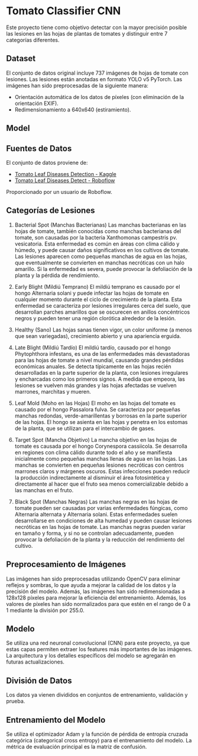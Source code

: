 # Tomato Classifier CNN

Este proyecto tiene como objetivo detectar con la mayor precisión posible las lesiones en las hojas de plantas de tomates y distinguir entre 7 categorías diferentes.

## Dataset

El conjunto de datos original incluye 737 imágenes de hojas de tomate con lesiones. Las lesiones están anotadas en formato YOLO v5 PyTorch. Las imágenes han sido preprocesadas de la siguiente manera:

- Orientación automática de los datos de píxeles (con eliminación de la orientación EXIF).
- Redimensionamiento a 640x640 (estiramiento).

## Model



## Fuentes de Datos

El conjunto de datos proviene de:

- [Tomato Leaf Diseases Detection - Kaggle](https://www.kaggle.com/datasets/farukalam/tomato-leaf-diseases-detection-computer-vision)
- [Tomato Leaf Diseases Detect - Roboflow](https://universe.roboflow.com/sylhet-agricultural-university/tomato-leaf-diseases-detect)

Proporcionado por un usuario de Roboflow.

## Categorías de Lesiones
1. Bacterial Spot (Manchas Bacterianas)
Las manchas bacterianas en las hojas de tomate, también conocidas como manchas bacterianas del tomate, son causadas por la bacteria Xanthomonas campestris pv. vesicatoria. Esta enfermedad es común en áreas con clima cálido y húmedo, y puede causar daños significativos en los cultivos de tomate. Las lesiones aparecen como pequeñas manchas de agua en las hojas, que eventualmente se convierten en manchas necróticas con un halo amarillo. Si la enfermedad es severa, puede provocar la defoliación de la planta y la pérdida de rendimiento.

2. Early Blight (Mildiú Temprano)
El mildiú temprano es causado por el hongo Alternaria solani y puede infectar las hojas de tomate en cualquier momento durante el ciclo de crecimiento de la planta. Esta enfermedad se caracteriza por lesiones irregulares cerca del suelo, que desarrollan parches amarillos que se oscurecen en anillos concéntricos negros y pueden tener una región clorótica alrededor de la lesión.

3. Healthy (Sano)
Las hojas sanas tienen vigor, un color uniforme (a menos que sean variegadas), crecimiento abierto y una apariencia erguida.

4. Late Blight (Mildiú Tardío)
El mildiú tardío, causado por el hongo Phytophthora infestans, es una de las enfermedades más devastadoras para las hojas de tomate a nivel mundial, causando grandes pérdidas económicas anuales. Se detecta típicamente en las hojas recién desarrolladas en la parte superior de la planta, con lesiones irregulares y encharcadas como los primeros signos. A medida que empeora, las lesiones se vuelven más grandes y las hojas afectadas se vuelven marrones, marchitas y mueren.

5. Leaf Mold (Moho en las Hojas)
El moho en las hojas del tomate es causado por el hongo Passalora fulva. Se caracteriza por pequeñas manchas redondas, verde-amarillentas y borrosas en la parte superior de las hojas. El hongo se asienta en las hojas y penetra en los estomas de la planta, que se utilizan para el intercambio de gases.

6. Target Spot (Mancha Objetivo)
La mancha objetivo en las hojas de tomate es causada por el hongo Corynespora cassiicola. Se desarrolla en regiones con clima cálido durante todo el año y se manifiesta inicialmente como pequeñas manchas llenas de agua en las hojas. Las manchas se convierten en pequeñas lesiones necróticas con centros marrones claros y márgenes oscuros. Estas infecciones pueden reducir la producción indirectamente al disminuir el área fotosintética y directamente al hacer que el fruto sea menos comercializable debido a las manchas en el fruto.

7. Black Spot (Manchas Negras)
Las manchas negras en las hojas de tomate pueden ser causadas por varias enfermedades fúngicas, como Alternaria alternata y Alternaria solani. Estas enfermedades suelen desarrollarse en condiciones de alta humedad y pueden causar lesiones necróticas en las hojas de tomate. Las manchas negras pueden variar en tamaño y forma, y si no se controlan adecuadamente, pueden provocar la defoliación de la planta y la reducción del rendimiento del cultivo.

## Preprocesamiento de Imágenes

Las imágenes han sido preprocesadas utilizando OpenCV para eliminar reflejos y sombras, lo que ayuda a mejorar la calidad de los datos y la precisión del modelo. Además, las imágenes han sido redimensionadas a 128x128 píxeles para mejorar la eficiencia del entrenamiento. Además, los valores de píxeles han sido normalizados para que estén en el rango de 0 a 1 mediante la división por 255.0.

## Modelo

Se utiliza una red neuronal convolucional (CNN) para este proyecto, ya que estas capas permiten extraer los features más importantes de las imágenes. La arquitectura y los detalles específicos del modelo se agregarán en futuras actualizaciones.




## División de Datos

Los datos ya vienen divididos en conjuntos de entrenamiento, validación y prueba.

## Entrenamiento del Modelo

Se utiliza el optimizador Adam y la función de pérdida de entropía cruzada categórica (categorical cross entropy) para el entrenamiento del modelo. La métrica de evaluación principal es la matriz de confusión.

